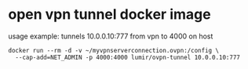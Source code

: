 # open vpn tunnel docker image

usage example: tunnels 10.0.0.10:777 from vpn to 4000 on host
```
docker run --rm -d -v ~/myvpnserverconnection.ovpn:/config \
  --cap-add=NET_ADMIN -p 4000:4000 lumir/ovpn-tunnel 10.0.0.10:777
```
